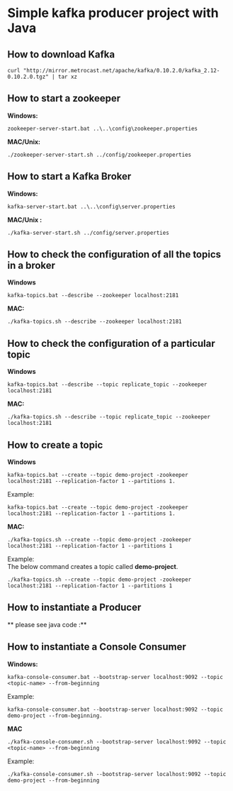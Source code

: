 # Simple  kafka producer project with Java 

## How to download Kafka 

```
curl "http://mirror.metrocast.net/apache/kafka/0.10.2.0/kafka_2.12-0.10.2.0.tgz" | tar xz
```

## How to start a zookeeper 

**Windows:**

```
zookeeper-server-start.bat ..\..\config\zookeeper.properties
```

**MAC/Unix:**

```
./zookeeper-server-start.sh ../config/zookeeper.properties
```
## How to start a Kafka Broker 

**Windows:**

```
kafka-server-start.bat ..\..\config\server.properties
```

**MAC/Unix :**

```
./kafka-server-start.sh ../config/server.properties
```

## How to check the configuration of all the topics in a broker 
**Windows**

```
kafka-topics.bat --describe --zookeeper localhost:2181
```

**MAC:**
```
./kafka-topics.sh --describe --zookeeper localhost:2181
```

## How to check the configuration of a particular topic
**Windows**

```
kafka-topics.bat --describe --topic replicate_topic --zookeeper localhost:2181
```
**MAC:**  
```
./kafka-topics.sh --describe --topic replicate_topic --zookeeper localhost:2181
```

## How to create a topic 
**Windows**
```
kafka-topics.bat --create --topic demo-project -zookeeper localhost:2181 --replication-factor 1 --partitions 1.
```
Example:  

```
kafka-topics.bat --create --topic demo-project -zookeeper localhost:2181 --replication-factor 1 --partitions 1.
```

**MAC:**  
```
./kafka-topics.sh --create --topic demo-project -zookeeper localhost:2181 --replication-factor 1 --partitions 1

```

Example:  
The below command creates a topic called **demo-project**.
```
./kafka-topics.sh --create --topic demo-project -zookeeper localhost:2181 --replication-factor 1 --partitions 1
```

## How to instantiate a  Producer

** please see java code :**


## How to instantiate a Console Consumer

**Windows:**
```
kafka-console-consumer.bat --bootstrap-server localhost:9092 --topic <topic-name> --from-beginning
```

Example:  
```
kafka-console-consumer.bat --bootstrap-server localhost:9092 --topic demo-project --from-beginning.

```

**MAC**  
```
./kafka-console-consumer.sh --bootstrap-server localhost:9092 --topic <topic-name> --from-beginning
```

Example:  
```
./kafka-console-consumer.sh --bootstrap-server localhost:9092 --topic demo-project --from-beginning
```





